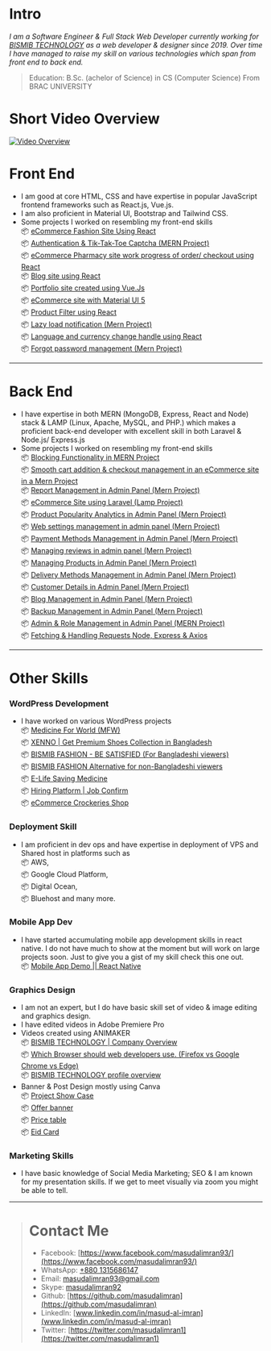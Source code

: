 # Intro
*I am a Software Engineer & Full Stack Web Developer currently working for [BISMIB TECHNOLOGY](https://bismibtechnology.com/) as a web developer & designer since 2019. 
Over time I have managed to raise my skill on various technologies which span from front end to back end.*

> Education: B.Sc. (achelor of Science) in CS (Computer Science) From BRAC UNIVERSITY

# Short Video Overview
[![Video Overview](https://img.youtube.com/vi/nt1Dh6P4uPc/0.jpg)](https://www.youtube.com/watch?v=nt1Dh6P4uPc)

 # Front End

- I am good at core HTML, CSS and have expertise in popular JavaScript frontend frameworks such as React.js, Vue.js.
- I am also proficient in Material UI, Bootstrap and Tailwind CSS.
- Some projects I worked on resembling my front-end skills <br/>
    📦 [eCommerce Fashion Site Using React](https://www.youtube.com/watch?v=caJMHzrFEB8&ab_channel=BISMIBTECHNOLOGY)<br/>
    📦 [Authentication & Tik-Tak-Toe Captcha (MERN Project)](https://www.youtube.com/watch?v=KeTALo5Wxqs&ab_channel=BISMIBTECHNOLOGY)<br/>
      📦 [eCommerce Pharmacy site work progress of order/ checkout using React](https://www.youtube.com/watch?v=sQQRvdnsHHU&ab_channel=BISMIBTECHNOLOGY)<br/>
      📦 [Blog site using React](https://www.youtube.com/watch?v=PgbATFnpHDU&ab_channel=BISMIBTECHNOLOGY)<br/>
      📦 [Portfolio site created using Vue.Js](https://www.youtube.com/watch?v=vctwznTMDlY&ab_channel=BISMIBTECHNOLOGY)<br/>
      📦 [eCommerce site with Material UI 5](https://www.youtube.com/watch?v=bMb3SZIbSEI&ab_channel=BISMIBTECHNOLOGY)<br/>
      📦 [Product Filter using React](https://www.youtube.com/watch?v=gHQ1fql-pss&ab_channel=BISMIBTECHNOLOGY)<br/>
      📦 [Lazy load notification (Mern Project)](https://www.youtube.com/watch?v=nED7j7BNcNw&ab_channel=BISMIBTECHNOLOGY)<br/>
      📦 [Language and currency change handle using React](https://www.youtube.com/watch?v=zv4xvxhL0Rk&ab_channel=BISMIBTECHNOLOGY)<br/>
      📦 [Forgot password management (Mern Project)](https://www.youtube.com/watch?v=_WQVN290rvo&ab_channel=BISMIBTECHNOLOGY)<br/>
-------------------------------------------------------------------------------------------------------
# Back End
- I have expertise in both MERN (MongoDB, Express, React and Node) stack & LAMP (Linux, Apache, MySQL, and PHP.) which makes a proficient back-end developer with excellent skill in both Laravel & Node.js/ Express.js
- Some projects I worked on resembling my front-end skills<br/>
      📦 [Blocking Functionality in MERN Project](https://www.youtube.com/watch?v=Qk2PqZV_fIw&ab_channel=BISMIBTECHNOLOGY)<br/>
      📦 [Smooth cart addition & checkout management in an eCommerce site in a Mern Project](https://www.youtube.com/watch?v=caJMHzrFEB8&ab_channel=BISMIBTECHNOLOGY)<br/>
      📦 [Report Management in Admin Panel (Mern Project)](https://www.youtube.com/watch?v=_RlU20oExJ4&ab_channel=BISMIBTECHNOLOGY)<br/>
      📦 [eCommerce Site using Laravel (Lamp Project)](https://www.youtube.com/watch?v=nLmMBLZHiFI&ab_channel=BISMIBTECHNOLOGY)<br/>
      📦 [Product Popularity Analytics in Admin Panel (Mern Project)](https://www.youtube.com/watch?v=MGJTZyabC0k&ab_channel=BISMIBTECHNOLOGY)<br/>
      📦 [Web settings management in admin panel (Mern Project)](https://www.youtube.com/watch?v=saGUSTkA8G4&ab_channel=BISMIBTECHNOLOGY)<br/>
      📦 [Payment Methods Management in Admin Panel (Mern Project)](https://www.youtube.com/watch?v=IYiw76JTlW8&ab_channel=BISMIBTECHNOLOGY)<br/>
      📦 [Managing reviews in admin panel (Mern Project)](https://www.youtube.com/watch?v=45x9W3YZcys&ab_channel=BISMIBTECHNOLOGY)<br/>
      📦 [Managing Products in Admin Panel (Mern Project)](https://www.youtube.com/watch?v=_Ve40W4OM-M&ab_channel=BISMIBTECHNOLOGY)<br/>
      📦 [Delivery Methods Management in Admin Panel (Mern Project)](https://www.youtube.com/watch?v=w1rIFVvqKJw&ab_channel=BISMIBTECHNOLOGY)<br/>
      📦 [Customer Details in Admin Panel (Mern Project)](https://www.youtube.com/watch?v=ZXm6DAf6xuo&ab_channel=BISMIBTECHNOLOGY)<br/>
      📦 [Blog Management in Admin Panel (Mern Project)](https://www.youtube.com/watch?v=rNbctthnT9g&ab_channel=BISMIBTECHNOLOGY)<br/>
      📦 [Backup Management in Admin Panel (Mern Project)](https://www.youtube.com/watch?v=mrYIO9G43Lc&ab_channel=BISMIBTECHNOLOGY)<br/>
      📦 [Admin & Role Management in Admin Panel (MERN Project)](https://www.youtube.com/watch?v=FMbmyf1jPM8&ab_channel=BISMIBTECHNOLOGY)<br/>
      📦 [Fetching & Handling Requests Node, Express & Axios](https://www.youtube.com/watch?v=_WQVN290rvo&ab_channel=BISMIBTECHNOLOGY)<br/>
---
# Other Skills
### WordPress Development
- I have worked on various WordPress projects<br/>
      📦 [Medicine For World (MFW)](https://mfw.com.bd/)<br/>
      📦 [XENNO | Get Premium Shoes Collection in Bangladesh](https://xenno.shop/)<br/>
      📦 [BISMIB FASHION - BE SATISFIED (For Bangladeshi viewers)](https://bismibfashion.com/)<br/>
      📦 [BISMIB FASHION Alternative for non-Bangladeshi viewers](https://alternate.bismibfashion.com/)<br/>
      📦 [E-Life Saving Medicine](https://bd.elifesavingmedicine.com/)<br/>
      📦 [Hiring Platform | Job Confirm](https://bismibtechnology.com/portfolio/wordpress-job-confirm/)<br/>
      📦 [eCommerce Crockeries Shop](https://bismibtechnology.com/portfolio/wordpress-crockeriespark-com/)<br/>
### Deployment Skill
- I am proficient in dev ops and have expertise in deployment of VPS and Shared host in platforms such as<br/>
      📦 AWS,<br/>
      📦 Google Cloud Platform,<br/>
      📦 Digital Ocean,<br/>
      📦 Bluehost and many more.<br/>

### Mobile App Dev
- I have started accumulating mobile app development skills in react native. I do not have much to show at the moment but will work on large projects soon. Just to give you a gist of my skill check this one out.<br/>
      📦 [Mobile App Demo || React Native](https://www.youtube.com/watch?v=ULXHG_XDm70&ab_channel=BISMIBTECHNOLOGY)<br/>
### Graphics Design
- I am not an expert, but I do have basic skill set of video & image editing and graphics design.
- I have edited videos in Adobe Premiere Pro
- Videos created using ANIMAKER<br/>
      📦 [BISMIB TECHNOLOGY | Company Overview](https://www.youtube.com/watch?v=aNejH-b7zf4&ab_channel=BISMIBTECHNOLOGY)<br/>
      📦 [Which Browser should web developers use. (Firefox vs Google Chrome vs Edge)](https://www.youtube.com/watch?v=OXmVneMNm5E&ab_channel=BISMIBTECHNOLOGY)<br/>
      📦 [BISMIB TECHNOLOGY profile overview](https://www.youtube.com/watch?v=3xdqx3E3U08&ab_channel=BISMIBTECHNOLOGY)<br/>
- Banner & Post Design mostly using Canva<br/>
      📦 [Project Show Case](https://photos.app.goo.gl/UrC1R2QRqQbzKLcn7)<br/>
      📦 [Offer banner](https://photos.app.goo.gl/hXPk7hKS2uoLaKxF9)<br/>
      📦 [Price table](https://photos.app.goo.gl/KSSGWcaioWp2wGnK7)<br/>
      📦 [Eid Card](https://photos.app.goo.gl/qJyGRdN6UkL1vWvv7)<br/>
### Marketing Skills
- I have basic knowledge of Social Media Marketing; SEO & I am known for my presentation skills. If we get to meet visually via zoom you might be able to tell.
---
> # Contact Me 
> - Facebook: [https://www.facebook.com/masudalimran93/](https://www.facebook.com/masudalimran93/)
> - WhatsApp: [+880 1315686147](https://wa.me/8801315686147)
> - Email: [masudalimran93@gmail.com](mailto:masudalimran93@gmail.com)
> - Skype: [masudalimran92](https://join.skype.com/invite/WvaOoJNh3Aqb)
> - Github: [https://github.com/masudalimran](https://github.com/masudalimran)
> - LinkedIn: [www.linkedin.com/in/masud-al-imran](www.linkedin.com/in/masud-al-imran)
> - Twitter: [https://twitter.com/masudalimran1](https://twitter.com/masudalimran1)
